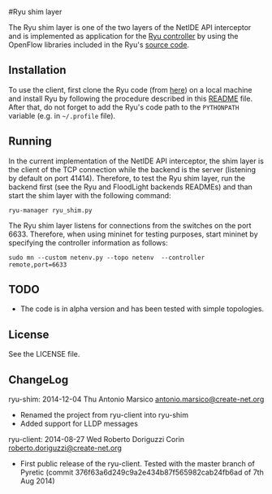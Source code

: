 #Ryu shim layer

The Ryu shim layer is one of the two layers of the NetIDE API interceptor and is implemented as application for the [Ryu controller](http://osrg.github.io/ryu/) by using the OpenFlow libraries included in the Ryu's [source code](https://github.com/osrg/ryu).  

## Installation

To use the client, first clone the Ryu code (from [here](https://github.com/osrg/ryu)) on a local machine and install Ryu by following the procedure described in this [README](https://github.com/osrg/ryu/blob/master/README.rst) file.
After that, do not forget to add the Ryu's code path to the ```PYTHONPATH``` variable (e.g. in ```~/.profile``` file).

## Running

In the current implementation of the NetIDE API interceptor, the shim layer is the client of the TCP connection while the backend is the server (listening by default on port 41414). Therefore, to test the Ryu shim layer, run the backend first (see the Ryu and FloodLight backends READMEs) and than start the shim layer with the following command:
```
ryu-manager ryu_shim.py
```
The Ryu shim layer listens for connections from the switches on the port 6633. Therefore, when using mininet for testing purposes, start mininet by specifying the controller information as follows:
```
sudo mn --custom netenv.py --topo netenv  --controller remote,port=6633
```


## TODO

* The code is in alpha version and has been tested with simple topologies. 

## License

See the LICENSE file.

## ChangeLog

ryu-shim: 2014-12-04 Thu Antonio Marsico <antonio.marsico@create-net.org>

  * Renamed the project from ryu-client into ryu-shim
  * Added support for LLDP messages

ryu-client: 2014-08-27 Wed Roberto Doriguzzi Corin <roberto.doriguzzi@create-net.org>

  * First public release of the ryu-client. Tested with the master branch of Pyretic (commit 376f63a6d249c9a2e434b87f565982cab24fb6ad of 7th Aug 2014) 


